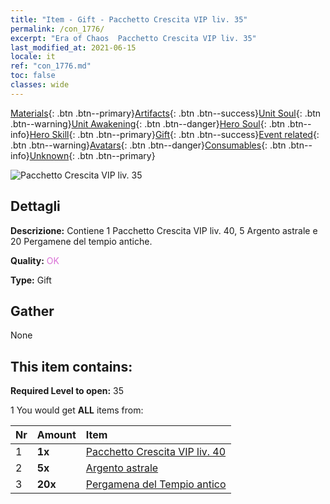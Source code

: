 ```yaml
---
title: "Item - Gift - Pacchetto Crescita VIP liv. 35"
permalink: /con_1776/
excerpt: "Era of Chaos  Pacchetto Crescita VIP liv. 35"
last_modified_at: 2021-06-15
locale: it
ref: "con_1776.md"
toc: false
classes: wide
---
```

 [Materials](/ItemsIT/){: .btn .btn--primary}[Artifacts](/ItemsIT/Artifacts/){: .btn .btn--success}[Unit Soul](/ItemsIT/UnitSoul/){: .btn .btn--warning}[Unit Awakening](/ItemsIT/UnitAwakening/){: .btn .btn--danger}[Hero Soul](/ItemsIT/HeroSoul/){: .btn .btn--info}[Hero Skill](/ItemsIT/HeroSkill/){: .btn .btn--primary}[Gift](/ItemsIT/Gift/){: .btn .btn--success}[Event related](/ItemsIT/Events/){: .btn .btn--warning}[Avatars](/ItemsIT/Avatars/){: .btn .btn--danger}[Consumables](/ItemsIT/Consumables/){: .btn .btn--info}[Unknown](/ItemsIT/Unknown/){: .btn .btn--primary}

 ![Pacchetto Crescita VIP liv. 35](/images/t/i_907220.png)

## Dettagli
 **Descrizione:** Contiene 1 Pacchetto Crescita VIP liv. 40, 5 Argento astrale e 20 Pergamene del tempio antiche.

 **Quality:** <span style="color: #DA70D6">OK</span>

 **Type:** Gift

## Gather

  None

## This item contains:

 **Required Level to open:** 35

 1 You would get **ALL** items  from:

  | Nr | Amount |     Item    |
  |:---|:-------|:------------|
  | 1 |  **1x** | [Pacchetto Crescita VIP liv. 40](/ItemsIT/con_1777/) |  | 
  | 2 |  **5x** | [Argento astrale](/ItemsIT/con_969/) |  | 
  | 3 |  **20x** | [Pergamena del Tempio antico](/ItemsIT/con_697/) |  | 
